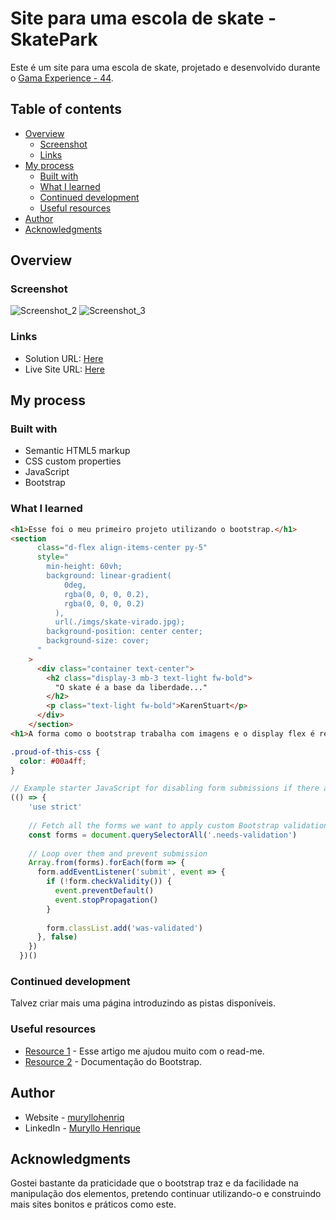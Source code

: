 # Site para uma escola de skate - SkatePark

Este é um site para uma escola de skate, projetado e desenvolvido durante o [Gama Experience - 44](https://gama.academy).

## Table of contents

- [Overview](#overview)
  - [Screenshot](#screenshot)
  - [Links](#links)
- [My process](#my-process)
  - [Built with](#built-with)
  - [What I learned](#what-i-learned)
  - [Continued development](#continued-development)
  - [Useful resources](#useful-resources)
- [Author](#author)
- [Acknowledgments](#acknowledgments)

## Overview

### Screenshot

![Screenshot_2](https://user-images.githubusercontent.com/105292489/198309361-a9b85e8b-8fff-472e-a538-7167428a0450.jpg)
![Screenshot_3](https://user-images.githubusercontent.com/105292489/198309593-bf2e1bda-23dc-4e64-b4dc-33f018f7c417.jpg)

### Links

- Solution URL: [Here](https://github.com/muryllohenriq/SkatePark)
- Live Site URL: [Here](https://muryllohenriq.github.io/SkatePark/)

## My process

### Built with

- Semantic HTML5 markup
- CSS custom properties
- JavaScript
- Bootstrap

### What I learned

```html
<h1>Esse foi o meu primeiro projeto utilizando o bootstrap.</h1>
<section
      class="d-flex align-items-center py-5"
      style="
        min-height: 60vh;
        background: linear-gradient(
            0deg,
            rgba(0, 0, 0, 0.2),
            rgba(0, 0, 0, 0.2)
          ),
          url(./imgs/skate-virado.jpg);
        background-position: center center;
        background-size: cover;
      "
    >
      <div class="container text-center">
        <h2 class="display-3 mb-3 text-light fw-bold">
          "O skate é a base da liberdade..."
        </h2>
        <p class="text-light fw-bold">KarenStuart</p>
      </div>
    </section>
<h1>A forma como o bootstrap trabalha com imagens e o display flex é realmente muito intuitivo e prático.</h1>
```
```css
.proud-of-this-css {
  color: #00a4ff;
}
```
```js
// Example starter JavaScript for disabling form submissions if there are invalid fields
(() => {
    'use strict'
  
    // Fetch all the forms we want to apply custom Bootstrap validation styles to
    const forms = document.querySelectorAll('.needs-validation')
  
    // Loop over them and prevent submission
    Array.from(forms).forEach(form => {
      form.addEventListener('submit', event => {
        if (!form.checkValidity()) {
          event.preventDefault()
          event.stopPropagation()
        }
  
        form.classList.add('was-validated')
      }, false)
    })
  })()
```
### Continued development

Talvez criar mais uma página introduzindo as pistas disponíveis.

### Useful resources

- [Resource 1](https://www.markdownguide.org) - Esse artigo me ajudou muito com o read-me.
- [Resource 2](https://getbootstrap.com) - Documentação do Bootstrap.

## Author

- Website - [muryllohenriq](https://github.com/muryllohenriq)
- LinkedIn - [Muryllo Henrique](https://www.linkedin.com/in/muryllohenrique/)

## Acknowledgments

Gostei bastante da praticidade que o bootstrap traz e da facilidade na manipulação dos elementos, pretendo continuar utilizando-o e construindo mais sites bonitos e práticos como este.
